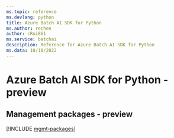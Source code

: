 ```yaml
---
ms.topic: reference
ms.devlang: python
title: Azure Batch AI SDK for Python
ms.author: rechen
author: cRui861
ms.service: batchai
description: Reference for Azure Batch AI SDK for Python
ms.data: 10/18/2022
---
```

# Azure Batch AI SDK for Python - preview

## Management packages - preview
[!INCLUDE [mgmt-packages](batch-ai-mgmt-index.md)]